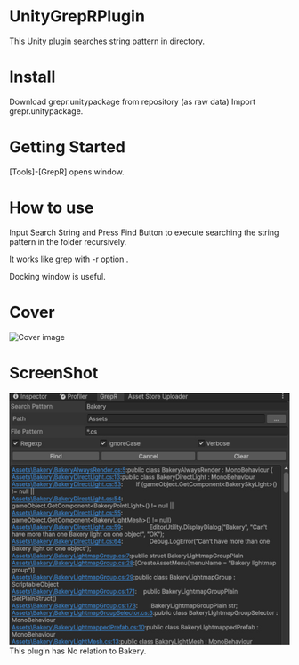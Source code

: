 # UnityGrepRPlugin

This Unity plugin searches string pattern in directory.

# Install
Download grepr.unitypackage from repository (as raw data)
Import grepr.unitypackage. 

# Getting Started
[Tools]-[GrepR] opens window.


# How to use
Input Search String and Press Find Button to execute searching the string pattern in the folder
recursively.

It works like grep with -r option .

Docking window is useful.

# Cover
![Cover image](/Untitled.png?raw=true "Cover")

# ScreenShot
![SS image](/screenshot1.jpg?raw=true "SS")
This plugin has No relation to Bakery.
